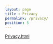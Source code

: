 ```yaml
---
layout: page
title : Privacy
permalink: /privacy/
position: 5
---
```


[Privacy.html](https://mings1027.github.io/privacy.html)